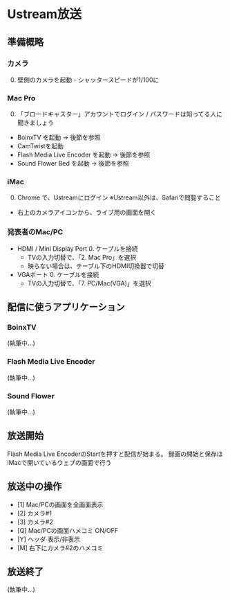 # Ustream放送

## 準備概略

### カメラ
0. 壁側のカメラを起動 - シャッタースピードが1/100に

### Mac Pro
0. 「ブロードキャスター」アカウントでログイン / パスワードは知ってる人に聞きましょう
* BoinxTV を起動 → 後節を参照
* CamTwistを起動
* Flash Media Live Encoder を起動 → 後節を参照
* Sound Flower Bed を起動 → 後節を参照

### iMac
0. Chrome で、Ustreamにログイン ※Ustream以外は、Safariで閲覧すること
* 右上のカメラアイコンから、ライブ用の画面を開く

### 発表者のMac/PC
* HDMI / Mini Display Port
	0. ケーブルを接続
	* TVの入力切替で､「2. Mac Pro」を選択
	* 映らない場合は、テーブル下のHDMI切換器で切替
* VGAポート
	0. ケーブルを接続
	* TVの入力切替で､「7. PC/Mac(VGA)」を選択

## 配信に使うアプリケーション
### BoinxTV
(執筆中...)

### Flash Media Live Encoder
(執筆中...)

### Sound Flower
(執筆中...)

## 放送開始
Flash Media Live EncoderのStartを押すと配信が始まる。
録画の開始と保存はiMacで開いているウェブの画面で行う

## 放送中の操作
* [1] Mac/PCの画面を全画面表示 
* [2] カメラ#1
* [3] カメラ#2
* [Q] Mac/PCの画面ハメコミ ON/OFF
* [Y] ヘッダ 表示/非表示
* [M] 右下にカメラ#2のハメコミ

## 放送終了
(執筆中...)